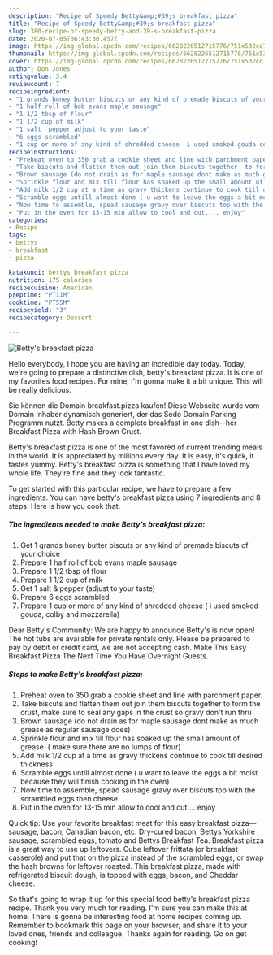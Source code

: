 ```yaml
---
description: "Recipe of Speedy Betty&amp;#39;s breakfast pizza"
title: "Recipe of Speedy Betty&amp;#39;s breakfast pizza"
slug: 380-recipe-of-speedy-betty-and-39-s-breakfast-pizza
date: 2020-07-05T06:43:30.457Z
image: https://img-global.cpcdn.com/recipes/6628226512715776/751x532cq70/bettys-breakfast-pizza-recipe-main-photo.jpg
thumbnail: https://img-global.cpcdn.com/recipes/6628226512715776/751x532cq70/bettys-breakfast-pizza-recipe-main-photo.jpg
cover: https://img-global.cpcdn.com/recipes/6628226512715776/751x532cq70/bettys-breakfast-pizza-recipe-main-photo.jpg
author: Don Jones
ratingvalue: 3.4
reviewcount: 7
recipeingredient:
- "1 grands honey butter biscuts or any kind of premade biscuts of your choice"
- "1 half roll of bob evans maple sausage"
- "1 1/2 tbsp of flour"
- "1 1/2 cup of milk"
- "1 salt  pepper adjust to your taste"
- "6 eggs scrambled"
- "1 cup or more of any kind of shredded cheese  i used smoked gouda colby and mozzarella"
recipeinstructions:
- "Preheat oven to 350 grab a cookie sheet and line with parchment paper."
- "Take biscuts and flatten them out join them biscuts together  to form the crust, make sure to seal any gaps in the crust so gravy don&#39;t run thru"
- "Brown sausage (do not drain as for maple sausage dont make as much grease as regular sausage does)"
- "Sprinkle flour and mix till flour has soaked up the small amount of grease. ( make sure there are no lumps of flour)"
- "Add milk 1/2 cup at a time as gravy thickens continue to cook till desired thickness"
- "Scramble eggs untill almost done ( u want to leave the eggs a bit moist because they will finish cooking in the oven)"
- "Now time to assemble, spead sausage gravy over biscuts top with the scrambled eggs then cheese"
- "Put in the oven for 13-15 min allow to cool and cut.... enjoy"
categories:
- Recipe
tags:
- bettys
- breakfast
- pizza

katakunci: bettys breakfast pizza 
nutrition: 175 calories
recipecuisine: American
preptime: "PT11M"
cooktime: "PT55M"
recipeyield: "3"
recipecategory: Dessert

---
```



![Betty&#39;s breakfast pizza](https://img-global.cpcdn.com/recipes/6628226512715776/751x532cq70/bettys-breakfast-pizza-recipe-main-photo.jpg)

Hello everybody, I hope you are having an incredible day today. Today, we're going to prepare a distinctive dish, betty&#39;s breakfast pizza. It is one of my favorites food recipes. For mine, I'm gonna make it a bit unique. This will be really delicious.

Sie können die Domain breakfast.pizza kaufen! Diese Webseite wurde vom Domain Inhaber dynamisch generiert, der das Sedo Domain Parking Programm nutzt. Betty makes a complete breakfast in one dish--her Breakfast Pizza with Hash Brown Crust.

Betty&#39;s breakfast pizza is one of the most favored of current trending meals in the world. It is appreciated by millions every day. It is easy, it's quick, it tastes yummy. Betty&#39;s breakfast pizza is something that I have loved my whole life. They're fine and they look fantastic.


To get started with this particular recipe, we have to prepare a few ingredients. You can have betty&#39;s breakfast pizza using 7 ingredients and 8 steps. Here is how you cook that.

<!--inarticleads1-->

##### The ingredients needed to make Betty&#39;s breakfast pizza:

1. Get 1 grands honey butter biscuts or any kind of premade biscuts of your choice
1. Prepare 1 half roll of bob evans maple sausage
1. Prepare 1 1/2 tbsp of flour
1. Prepare 1 1/2 cup of milk
1. Get 1 salt &amp; pepper (adjust to your taste)
1. Prepare 6 eggs scrambled
1. Prepare 1 cup or more of any kind of shredded cheese ( i used smoked gouda, colby and mozzarella)


Dear Betty&#39;s Community: We are happy to announce Betty&#39;s is now open! The hot tubs are available for private rentals only. Please be prepared to pay by debit or credit card, we are not accepting cash. Make This Easy Breakfast Pizza The Next Time You Have Overnight Guests. 

<!--inarticleads2-->

##### Steps to make Betty&#39;s breakfast pizza:

1. Preheat oven to 350 grab a cookie sheet and line with parchment paper.
1. Take biscuts and flatten them out join them biscuts together  to form the crust, make sure to seal any gaps in the crust so gravy don&#39;t run thru
1. Brown sausage (do not drain as for maple sausage dont make as much grease as regular sausage does)
1. Sprinkle flour and mix till flour has soaked up the small amount of grease. ( make sure there are no lumps of flour)
1. Add milk 1/2 cup at a time as gravy thickens continue to cook till desired thickness
1. Scramble eggs untill almost done ( u want to leave the eggs a bit moist because they will finish cooking in the oven)
1. Now time to assemble, spead sausage gravy over biscuts top with the scrambled eggs then cheese
1. Put in the oven for 13-15 min allow to cool and cut.... enjoy


Quick tip: Use your favorite breakfast meat for this easy breakfast pizza—sausage, bacon, Canadian bacon, etc. Dry-cured bacon, Bettys Yorkshire sausage, scrambled eggs, tomato and Bettys Breakfast Tea. Breakfast pizza is a great way to use up leftovers. Cube leftover frittata (or breakfast casserole) and put that on the pizza instead of the scrambled eggs, or swap the hash browns for leftover roasted. This breakfast pizza, made with refrigerated biscuit dough, is topped with eggs, bacon, and Cheddar cheese. 

So that's going to wrap it up for this special food betty&#39;s breakfast pizza recipe. Thank you very much for reading. I'm sure you can make this at home. There is gonna be interesting food at home recipes coming up. Remember to bookmark this page on your browser, and share it to your loved ones, friends and colleague. Thanks again for reading. Go on get cooking!
